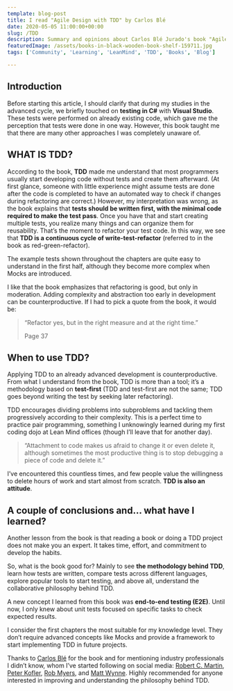 ```yaml
---
template: blog-post
title: I read "Agile Design with TDD" by Carlos Blé
date: 2020-05-05 11:00:00+00:00
slug: /TDD
description: Summary and opinions about Carlos Blé Jurado's book "Agile Design with TDD"
featuredImage: /assets/books-in-black-wooden-book-shelf-159711.jpg
tags: ['Community', 'Learning', 'LeanMind', 'TDD', 'Books', 'Blog']

---
```

## Introduction

Before starting this article, I should clarify that during my studies in the advanced cycle, we briefly touched on **testing in C#** with **Visual Studio**. These tests were performed on already existing code, which gave me the perception that tests were done in one way. However, this book taught me that there are many other approaches I was completely unaware of.

## WHAT IS TDD?

According to the book, **TDD** made me understand that most programmers usually start developing code without tests and create them afterward. (At first glance, someone with little experience might assume tests are done after the code is completed to have an automated way to check if changes during refactoring are correct.) However, my interpretation was wrong, as the book explains that **tests should be written first, with the minimal code required to make the test pass**. Once you have that and start creating multiple tests, you realize many things and can organize them for reusability. That’s the moment to refactor your test code. In this way, we see that **TDD is a continuous cycle of write-test-refactor** (referred to in the book as red-green-refactor).

The example tests shown throughout the chapters are quite easy to understand in the first half, although they become more complex when Mocks are introduced.

I like that the book emphasizes that refactoring is good, but only in moderation. Adding complexity and abstraction too early in development can be counterproductive. If I had to pick a quote from the book, it would be:

> “Refactor yes, but in the right measure and at the right time.”
>
> Page 37

## When to use TDD?

Applying TDD to an already advanced development is counterproductive. From what I understand from the book, TDD is more than a tool; it’s a methodology based on **test-first** (TDD and test-first are not the same; TDD goes beyond writing the test by seeking later refactoring).

TDD encourages dividing problems into subproblems and tackling them progressively according to their complexity. This is a perfect time to practice pair programming, something I unknowingly learned during my first coding dojo at Lean Mind offices (though I’ll leave that for another day).

> “Attachment to code makes us afraid to change it or even delete it, although sometimes the most productive thing is to stop debugging a piece of code and delete it.”

I’ve encountered this countless times, and few people value the willingness to delete hours of work and start almost from scratch. **TDD is also an attitude**.

## A couple of conclusions and… what have I learned?

Another lesson from the book is that reading a book or doing a TDD project does not make you an expert. It takes time, effort, and commitment to develop the habits.

So, what is the book good for? Mainly to see **the methodology behind TDD**, learn how tests are written, compare tests across different languages, explore popular tools to start testing, and above all, understand the collaborative philosophy behind TDD.

A new concept I learned from this book was **end-to-end testing (E2E)**. Until now, I only knew about unit tests focused on specific tasks to check expected results.

I consider the first chapters the most suitable for my knowledge level. They don’t require advanced concepts like Mocks and provide a framework to start implementing TDD in future projects.

Thanks to [Carlos Blé](https://twitter.com/carlosble) for the book and for mentioning industry professionals I didn’t know, whom I’ve started following on social media: [Robert C. Martin](https://twitter.com/unclebobmartin), [Peter Kofler](https://twitter.com/codecopkofler), [Rob Myers](https://twitter.com/robmyers), and [Matt Wynne](https://twitter.com/mattwynne). Highly recommended for anyone interested in improving and understanding the philosophy behind TDD.